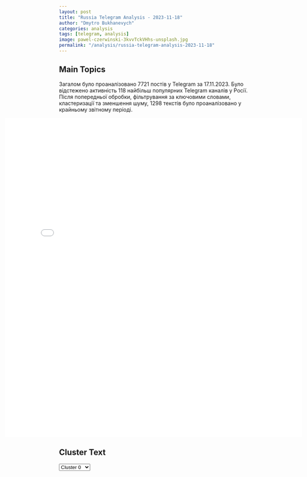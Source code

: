 ```yaml
---
layout: post
title: "Russia Telegram Analysis - 2023-11-18"
author: "Dmytro Bukhanevych"
categories: analysis
tags: [telegram, analysis]
image: pawel-czerwinski-3kvvTckVHhs-unsplash.jpg
permalink: "/analysis/russia-telegram-analysis-2023-11-18"
---
```


<style>
    /* Adjusting iframe-container styles */
    .wide-iframe-container {
        width: calc(100% + 30vw);  /* Extending the width */
        margin-left: -15vw;       /* Negative margin to push to the left */
        overflow: hidden;         /* In case the iframe content spills over */
    }

    .wide-iframe-container iframe {
        width: 100%;  /* Making the iframe take the full width of its container */
        border: none; /* Removing any borders from the iframe */
    }

    /* Toggle mechanism */
    .hidden {
        display: none;
    }
    
    .show-content-target:checked + .show-content {
        display: block;
    }
</style>

<h2>Main Topics</h2>
<p>Загалом було проаналізовано 7721 постів у Telegram за 17.11.2023. Було відстежено активність 118 найбільш популярних Telegram каналів у Росії. Після попередньої обробки, фільтрування за ключовими словами, кластеризації та зменшення шуму, 1298 текстів було проаналізовано у крайньому звітному періоді.</p>
<!-- Embedding Main Plotly Visualization -->
<div class="wide-iframe-container">
    <iframe src="{{site.baseurl}}/visualizations/2023-11-18/fig_topics_time.html" height="850"></iframe>
</div>


<h2>Cluster Text</h2>

<!-- Dropdown to select a cluster -->
<select id="clusterSelector" onchange="displayClusterText()">
<option value="0">Cluster 0</option><option value="1">Cluster 1</option><option value="2">Cluster 2</option><option value="3">Cluster 3</option><option value="4">Cluster 4</option><option value="5">Cluster 5</option><option value="6">Cluster 6</option><option value="7">Cluster 7</option><option value="8">Cluster 8</option><option value="9">Cluster 9</option><option value="10">Cluster 10</option><option value="11">Cluster 11</option><option value="12">Cluster 12</option><option value="13">Cluster 13</option><option value="14">Cluster 14</option>
</select>

<!-- Display area for the selected cluster's text -->
<div id="clusterTextDisplay" class="hidden"></div>

<script type="text/javascript">
    var clusterDetails = {"0": "<b>Total Posts:</b> 474<br><b>Date:</b> 2023-11-17 11:14:02+00:00<br><b>Author:</b> swodki<br><b>Link:</b> https://t.me/s/swodki/322170<br><b>Subscribers:</b> 257477<br><b>Text:</b> \u0422\u0435\u043a\u0441\u0442: \ud83d\udca5\ud83d\udca5\u041d\u0430\u043d\u0435\u0441\u0435\u043d\u0438\u0435 \u0443\u0434\u0430\u0440\u0430 \u043f\u043e \u0448\u0442\u0430\u0431\u0443 115 \u0431\u0440\u0438\u0433\u0430\u0434\u044b \u0412\u0421\u0423 \u0432 \u0440\u0430\u0439\u043e\u043d\u0435 \u043d.\u043f. \u0414\u0438\u043c\u0438\u0442\u0440\u043e\u0432/\u041c\u0438\u0440\u043d\u043e\u0433\u0440\u0430\u0434\u0415\u0449\u0435 \u043e\u0434\u0438\u043d \u043f\u0440\u0438\u043c\u0435\u0440 \u0440\u0430\u0431\u043e\u0442\u044b \u0440\u0430\u0437\u0432\u0435\u0434\u043a\u0438 \u0412\u0421 \u0420\u043e\u0441\u0441\u0438\u0438, \u043f\u0440\u0438\u0432\u0435\u0434\u0448\u0438\u0439 \u043a \u0443\u043d\u0438\u0447\u0442\u043e\u0436\u0435\u043d\u0438\u044e \u0437\u043d\u0430\u0447\u0438\u0442\u0435\u043b\u044c\u043d\u043e\u0433\u043e \u043a\u043e\u043b\u0438\u0447\u0435\u0441\u0442\u0432\u0430 \u043b\u0438\u0447\u043d\u043e\u0433\u043e \u0441\u043e\u0441\u0442\u0430\u0432\u0430 \u0412\u0421\u0423. \u0418 \u0441\u043d\u043e\u0432\u0430 \u043d\u0435 \u043e\u0431\u043e\u0448\u043b\u043e\u0441\u044c \u0431\u0435\u0437 \u0431\u0435\u0437\u0430\u043b\u0430\u0431\u0435\u0440\u043d\u043e\u0441\u0442\u0438 \u0443\u043a\u0440\u0430\u0438\u043d\u0441\u043a\u043e\u0433\u043e \u043a\u043e\u043c\u0430\u043d\u0434\u043e\u0432\u0430\u043d\u0438\u044f, \u0442\u0430\u043a \u043a\u0430\u043a \u0443\u0434\u0430\u0440 \u0431\u044b\u043b \u043d\u0430\u043d\u0435\u0441\u0435\u043d \u043f\u043e \u0441\u0435\u043b\u0443 \u0414\u0438\u043c\u0438\u0442\u0440\u043e\u0432\u043e, \u0433\u0434\u0435 \u043d\u0435 \u0442\u0430\u043a \u0434\u0430\u0432\u043d\u043e \u0431\u044b\u043b\u0438 \u043d\u0430\u0433\u0440\u0430\u0436\u0434\u0435\u043d\u044b \"\u0418\u0441\u043a\u0430\u043d\u0434\u0435\u0440\u043e\u043c\" \u0431\u0435\u0434\u043e\u043b\u0430\u0433\u0438 \u0438\u0437 128-\u043e\u0439 \u0433\u043e\u0440\u043d\u043e-\u0448\u0442\u0443\u0440\u043c\u043e\u0432\u043e\u0439 \u0431\u0440\u0438\u0433\u0430\u0434\u044b. \u041d\u0430 \u044d\u0442\u043e\u0442 \u0440\u0430\u0437 \u043f\u043e\u0434 \u0440\u0430\u0437\u0434\u0430\u0447\u0443 \u043f\u043e\u043f\u0430\u043b\u043e \u043f\u043e\u0434\u0440\u0430\u0437\u0434\u0435\u043b\u0435\u043d\u0438\u0435 115-\u043e\u0439 \u0431\u0440\u0438\u0433\u0430\u0434\u044b \u0442\u0435\u0440\u0440\u0438\u0442\u043e\u0440\u0438\u0430\u043b\u044c\u043d\u043e\u0439 \u043e\u0431\u043e\u0440\u043e\u043d\u044b.", "1": "<b>Total Posts:</b> 53<br><b>Date:</b> 2023-11-17 12:06:44+00:00<br><b>Author:</b> pravdadirty<br><b>Link:</b> https://t.me/s/pravdadirty/42767<br><b>Subscribers:</b> 1120375<br><b>Text:</b> \u0422\u0435\u043a\u0441\u0442: \u041c\u0438\u043d\u044e\u0441\u0442 \u0420\u043e\u0441\u0441\u0438\u0438 \u0441\u043e\u043e\u0431\u0449\u0438\u043b, \u0447\u0442\u043e \u043d\u0430\u043f\u0440\u0430\u0432\u0438\u043b \u0432 \u0412\u0435\u0440\u0445\u043e\u0432\u043d\u044b\u0439 \u0441\u0443\u0434 \u0438\u0441\u043a \u043e \u043f\u0440\u0438\u0437\u043d\u0430\u043d\u0438\u0438 \u00ab\u043c\u0435\u0436\u0434\u0443\u043d\u0430\u0440\u043e\u0434\u043d\u043e\u0433\u043e \u043e\u0431\u0449\u0435\u0441\u0442\u0432\u0435\u043d\u043d\u043e\u0433\u043e \u0434\u0432\u0438\u0436\u0435\u043d\u0438\u044f \u041b\u0413\u0411\u0422\u00bb \u044d\u043a\u0441\u0442\u0440\u0435\u043c\u0438\u0441\u0442\u0441\u043a\u0438\u043c \u0438 \u043e \u0437\u0430\u043f\u0440\u0435\u0442\u0435 \u0435\u0433\u043e \u0434\u0435\u044f\u0442\u0435\u043b\u044c\u043d\u043e\u0441\u0442\u0438 \u043d\u0430 \u0442\u0435\u0440\u0440\u0438\u0442\u043e\u0440\u0438\u0438 \u0420\u043e\u0441\u0441\u0438\u0438\u00ab\u0412 \u0434\u0435\u044f\u0442\u0435\u043b\u044c\u043d\u043e\u0441\u0442\u0438 \u041b\u0413\u0411\u0422-\u0434\u0432\u0438\u0436\u0435\u043d\u0438\u044f, \u0444\u0443\u043d\u043a\u0446\u0438\u043e\u043d\u0438\u0440\u0443\u044e\u0449\u0435\u0433\u043e \u043d\u0430 \u0442\u0435\u0440\u0440\u0438\u0442\u043e\u0440\u0438\u0438 \u0420\u043e\u0441\u0441\u0438\u0439\u0441\u043a\u043e\u0439 \u0424\u0435\u0434\u0435\u0440\u0430\u0446\u0438\u0438, \u0432 \u0441\u043e\u043e\u0442\u0432\u0435\u0442\u0441\u0442\u0432\u0438\u0438 \u0441\u043e \u0441\u0442\u0430\u0442\u044c\u0435\u0439 1 \u0424\u0435\u0434\u0435\u0440\u0430\u043b\u044c\u043d\u043e\u0433\u043e \u0437\u0430\u043a\u043e\u043d\u0430 \u201e\u041e \u043f\u0440\u043e\u0442\u0438\u0432\u043e\u0434\u0435\u0439\u0441\u0442\u0432\u0438\u0438 \u044d\u043a\u0441\u0442\u0440\u0435\u043c\u0438\u0441\u0442\u0441\u043a\u043e\u0439 \u0434\u0435\u044f\u0442\u0435\u043b\u044c\u043d\u043e\u0441\u0442\u0438 <...> \u0432\u044b\u044f\u0432\u043b\u0435\u043d\u044b \u0440\u0430\u0437\u043b\u0438\u0447\u043d\u044b\u0435 \u043f\u0440\u0438\u0437\u043d\u0430\u043a\u0438 \u0438 \u043f\u0440\u043e\u044f\u0432\u043b\u0435\u043d\u0438\u044f \u044d\u043a\u0441\u0442\u0440\u0435\u043c\u0438\u0441\u0442\u0441\u043a\u043e\u0439 \u043d\u0430\u043f\u0440\u0430\u0432\u043b\u0435\u043d\u043d\u043e\u0441\u0442\u0438, \u0432 \u0442\u043e\u043c \u0447\u0438\u0441\u043b\u0435 \u0432\u043e\u0437\u0431\u0443\u0436\u0434\u0435\u043d\u0438\u0435 \u0441\u043e\u0446\u0438\u0430\u043b\u044c\u043d\u043e\u0439 \u0438 \u0440\u0435\u043b\u0438\u0433\u0438\u043e\u0437\u043d\u043e\u0439 \u0440\u043e\u0437\u043d\u0438\u00bb, \u2014\u00a0\u0441\u043e\u043e\u0431\u0449\u0430\u0435\u0442\u0441\u044f \u043d\u0430 \u0441\u0430\u0439\u0442\u0435 \u0432\u0435\u0434\u043e\u043c\u0441\u0442\u0432\u0430.\u0420\u0430\u0441\u0441\u043c\u043e\u0442\u0440\u0435\u043d\u0438\u0435 \u0438\u0441\u043a\u0430 \u041c\u0438\u043d\u044e\u0441\u0442\u0430 \u043d\u0430\u0437\u043d\u0430\u0447\u0435\u043d\u043e \u043d\u0430 30 \u043d\u043e\u044f\u0431\u0440\u044f\u0412\u041f\u0428 \ud83d\udc0d", "2": "<b>Total Posts:</b> 63<br><b>Date:</b> 2023-11-17 14:34:01+00:00<br><b>Author:</b> rlz_the_kraken<br><b>Link:</b> https://t.me/s/rlz_the_kraken/62008<br><b>Subscribers:</b> 252881<br><b>Text:</b> \u0422\u0435\u043a\u0441\u0442: \"\u0412 \u043e\u0442\u0432\u0435\u0442 \u043d\u0430 \u043f\u0440\u0435\u0441\u0442\u0443\u043f\u043b\u0435\u043d\u0438\u044f \u0441\u0438\u043e\u043d\u0438\u0441\u0442\u0441\u043a\u043e\u0433\u043e \u0432\u0440\u0430\u0433\u0430 \u043f\u0440\u043e\u0442\u0438\u0432 \u043d\u0430\u0440\u043e\u0434\u0430 \u0413\u0430\u0437\u044b \u043e\u043a\u043a\u0443\u043f\u0430\u0446\u0438\u043e\u043d\u043d\u0430\u044f \u0431\u0430\u0437\u0430 \u0421\u0428\u0410 \u0432 \u0425\u0430\u0440\u0438\u0440\u0435 \u043d\u0430 \u0441\u0435\u0432\u0435\u0440\u0435 \u0418\u0440\u0430\u043a\u0430 \u0431\u044b\u043b\u0430 \u043f\u043e\u0440\u0430\u0436\u0435\u043d\u0430 \u0442\u043e\u0447\u043d\u044b\u043c\u0438 \u0430\u0442\u0430\u043a\u0430\u043c\u0438 \u0411\u041b\u0410\" - \u043f\u043e\u0432\u0441\u0442\u0430\u043d\u0446\u044b \u0438\u0437 \"\u0418\u0441\u043b\u0430\u043c\u0441\u043a\u043e\u0433\u043e \u0441\u043e\u043f\u0440\u043e\u0442\u0438\u0432\u043b\u0435\u043d\u0438\u044f \u0418\u0440\u0430\u043a\u0430\" \u0430\u0442\u0430\u043a\u043e\u0432\u0430\u043b\u0438 \u0430\u043c\u0435\u0440\u0438\u043a\u0430\u043d\u0441\u043a\u0443\u044e \u0431\u0430\u0437\u0443 \u0438 \u043d\u0430\u0433\u043d\u0430\u043b\u0438 \u043f\u0430\u0444\u043e\u0441\u0430.\ud83d\udc81\u200d\u2642\ufe0f \u0414\u0430, \u0432 \u043e\u0442\u0432\u0435\u0442 \u043d\u0430 \u0443\u0434\u0430\u0440\u044b \u0418\u0437\u0440\u0430\u0438\u043b\u044f \u043f\u043e \u0413\u0430\u0437\u0435 \u043f\u0438\u0437\u0434\u044e\u043b\u0435\u0439 \u043f\u0440\u0438\u043b\u0435\u0442\u0435\u043b\u043e \u0428\u0442\u0430\u0442\u0430\u043c \u0438 \u043e\u0442 \u0438\u0440\u0430\u043a\u0446\u0435\u0432. \u0412\u0440\u043e\u0434\u0435 \u0432\u0441\u0451 \u043b\u043e\u0433\u0438\u0447\u043d\u043e. \u041d\u0430 \u0442\u043e \u043e\u043d\u0430 \u0438 \"\u041c\u0438\u0440\u043e\u0432\u0430\u044f\".", "3": "<b>Total Posts:</b> 43<br><b>Date:</b> 2023-11-17 07:47:30+00:00<br><b>Author:</b> ivan_utenkov13<br><b>Link:</b> https://t.me/s/ivan_utenkov13/44760<br><b>Subscribers:</b> 314224<br><b>Text:</b> \u0422\u0435\u043a\u0441\u0442: \u26a1\ufe0fC\u043b\u0435\u0434\u0443\u044e\u0449\u0438\u0439 \u043f\u0440\u0435\u0437\u0438\u0434\u0435\u043d\u0442 \u0420\u0424 \u0434\u043e\u043b\u0436\u0435\u043d \u0431\u044b\u0442\u044c \u00ab\u0442\u0430\u043a\u0438\u043c \u0436\u0435\u00bb, \u043a\u0430\u043a \u041f\u0443\u0442\u0438\u043d \u2014 \u041f\u0435\u0441\u043a\u043e\u0432", "4": "<b>Total Posts:</b> 25<br><b>Date:</b> 2023-11-17 17:01:19+00:00<br><b>Author:</b> swodki<br><b>Link:</b> https://t.me/s/swodki/322254<br><b>Subscribers:</b> 257477<br><b>Text:</b> \u0422\u0435\u043a\u0441\u0442: \ud83c\uddf7\ud83c\uddfa\u2694\ufe0f\ud83c\udff4\u200d\u2620\ufe0f\u041d\u0430 \u043f\u0443\u0442\u0438 \u043a \u041a\u0440\u044b\u043c\u0443 \u0443\u043d\u0438\u0447\u0442\u043e\u0436\u0435\u043d \u0434\u0435\u0441\u0430\u043d\u0442 \u0412\u0421\u0423 \u0438 7 \u0431\u0435\u0437\u044d\u043a\u0438\u043f\u0430\u0436\u043d\u044b\u0445 \u043a\u0430\u0442\u0435\u0440\u043e\u0432, - \u041c\u0438\u043d\u043e\u0431\u043e\u0440\u043e\u043d\u044b \u0412\u0441\u0435 \u043e\u0431\u043d\u0430\u0440\u0443\u0436\u0435\u043d\u043d\u044b\u0435 \u0432 \u0427\u0451\u0440\u043d\u043e\u043c \u043c\u043e\u0440\u0435 \u0446\u0435\u043b\u0438, \u0432\u043a\u043b\u044e\u0447\u0430\u044f \u043a\u0430\u0442\u0435\u0440 \u0442\u0438\u043f\u0430 \u00ab\u0412\u0438\u043b\u043b\u0430\u0440\u0434\u00bb \u0441 \u0434\u0435\u0441\u0430\u043d\u0442\u043d\u043e\u0439 \u0433\u0440\u0443\u043f\u043f\u043e\u0439, \u0443\u043d\u0438\u0447\u0442\u043e\u0436\u0435\u043d\u044b \u0443\u0434\u0430\u0440\u0430\u043c\u0438 \u043c\u043e\u0440\u0441\u043a\u043e\u0439 \u0430\u0432\u0438\u0430\u0446\u0438\u0438 \u0427\u0435\u0440\u043d\u043e\u043c\u043e\u0440\u0441\u043a\u043e\u0433\u043e \u0444\u043b\u043e\u0442\u0430.\u041c\u0438\u043d\u043e\u0431\u043e\u0440\u043e\u043d\u044b \u0420\u0424: \u0432 \u0427\u0435\u0440\u043d\u043e\u043c \u043c\u043e\u0440\u0435 \u0443\u043d\u0438\u0447\u0442\u043e\u0436\u0435\u043d\u044b \u0441\u0435\u043c\u044c \u0431\u0435\u0437\u044d\u043a\u0438\u043f\u0430\u0436\u043d\u044b\u0445 \u043a\u0430\u0442\u0435\u0440\u043e\u0432 \u0438 \u0431\u044b\u0441\u0442\u0440\u043e\u0445\u043e\u0434\u043d\u044b\u0439 \u043a\u0430\u0442\u0435\u0440 \u0442\u0438\u043f\u0430 Willard Sea Force \u0441 \u0434\u0435\u0441\u0430\u043d\u0442\u043d\u043e\u0439 \u0433\u0440\u0443\u043f\u043f\u043e\u0439 \u0412\u0421\u0423 \u043d\u0430 \u0431\u043e\u0440\u0442\u0443.\u0420\u0430\u043d\u0435\u0435 \u043a\u0430\u0442\u0435\u0440\u0430 \u0434\u0430\u043d\u043d\u043e\u0433\u043e \u0442\u0438\u043f\u0430 \u0443\u0441\u043f\u0435\u0448\u043d\u043e \u0443\u043d\u0438\u0447\u0442\u043e\u0436\u0430\u043b\u0438\u0441\u044c \u0432 \u0447\u0435\u0440\u043d\u043e\u043c\u043e\u0440\u0441\u043a\u043e\u0439 \u0430\u043a\u0432\u0430\u0442\u043e\u0440\u0438\u0438 \u0432 \u043a\u043e\u043d\u0446\u0435 \u0430\u0432\u0433\u0443\u0441\u0442\u0430 \u0438 \u043d\u0430\u0447\u0430\u043b\u0435 \u0441\u0435\u043d\u0442\u044f\u0431\u0440\u044f. \u0421\u0430\u043c\u0438 Willard Sea Force \u0428\u0442\u0430\u0442\u044b \u043f\u043e\u0441\u0442\u0430\u0432\u0438\u043b\u0438 \u043d\u0430 \u0423\u043a\u0440\u0430\u0438\u043d\u0443 \u0435\u0449\u0435 \u0437\u0430\u0434\u043e\u043b\u0433\u043e \u0434\u043e \u043d\u0430\u0447\u0430\u043b\u0430 \u0421\u0412\u041e. \u0412 2015 \u0433. \u041a\u0438\u0435\u0432\u0443 \u0431\u044b\u043b\u043e \u043f\u0435\u0440\u0435\u0434\u0430\u043d\u043e \u043f\u044f\u0442\u044c \u043a\u0430\u0442\u0435\u0440\u043e\u0432 \u0434\u043b\u0438\u043d\u043e\u0439 7 \u0438 11 \u043c\u0435\u0442\u0440\u043e\u0432.", "5": "<b>Total Posts:</b> 20<br><b>Date:</b> 2023-11-17 15:37:16+00:00<br><b>Author:</b> infomoscow24<br><b>Link:</b> https://t.me/s/infomoscow24/53571<br><b>Subscribers:</b> 351055<br><b>Text:</b> \u0422\u0435\u043a\u0441\u0442: \u041f\u0443\u0442\u0438\u043d \u2014 \u043e \u043f\u0440\u0435\u0434\u0441\u0442\u0430\u0432\u0438\u0442\u0435\u043b\u044f\u0445 \u041b\u0413\u0411\u0422:\ud83d\udcac\u00ab\u0414\u0435\u0439\u0441\u0442\u0432\u0438\u0442\u0435\u043b\u044c\u043d\u043e \u043c\u044b \u0432\u0438\u0434\u0438\u043c, \u0447\u0442\u043e \u043d\u0430 \u0432\u0441\u044f\u043a\u0438\u0445 \u043a\u043e\u043d\u043a\u0443\u0440\u0441\u0430\u0445 \u0437\u0430\u043f\u0430\u0434\u043d\u044b\u0445, \u0447\u0442\u043e\u0431\u044b \u0447\u0442\u043e-\u0442\u043e \u0432\u044b\u0438\u0433\u0440\u0430\u0442\u044c \u043d\u0430\u0434\u043e \u043f\u043e\u043a\u0430\u0437\u0430\u0442\u044c \u0447\u0442\u043e-\u0442\u043e \u0438\u0437 \u0436\u0438\u0437\u043d\u0438 \u0441\u0435\u043a\u0441\u0443\u0430\u043b\u044c\u043d\u044b\u0445 \u043c\u0435\u043d\u044c\u0448\u0438\u043d\u0441\u0442\u0432, \u0442\u0440\u0430\u043d\u0441\u0433\u0435\u043d\u0434\u0435\u0440\u043e\u0432, \u043a\u0430\u043a\u0438\u0445-\u0442\u043e \u0435\u0449\u0451 \u0442\u0440\u0430\u043d\u0441\u0444\u043e\u0440\u043c\u0430\u0442\u043e\u0440\u043e\u0432 \u2014 \u043c\u043d\u043e\u0433\u043e \u0432\u0441\u044f\u043a\u0438\u0445 \u043d\u0430\u0437\u0432\u0430\u043d\u0438\u0439.\u041d\u043e \u0432\u043e\u0442 \u0447\u0442\u043e \u044f \u0431\u044b \u0445\u043e\u0442\u0435\u043b \u0441\u043a\u0430\u0437\u0430\u0442\u044c: \u043e\u043d\u0438 \u0442\u043e\u0436\u0435 \u2014 \u044d\u0442\u0438 \u0442\u0435\u043c\u044b \u0438 \u044d\u0442\u0438 \u043b\u044e\u0434\u0438 \u2014 \u0438\u043c\u0435\u044e\u0442 \u043f\u0440\u0430\u0432\u043e \u043d\u0430 \u0442\u043e, \u0447\u0442\u043e\u0431\u044b \u043f\u043e\u043a\u0430\u0437\u0430\u0442\u044c \u0441\u0435\u0431\u044f \u0438 \u0440\u0430\u0441\u0441\u043a\u0430\u0437\u044b\u0432\u0430\u0442\u044c. \u041f\u043e\u0442\u043e\u043c\u0443 \u0447\u0442\u043e \u043e\u043d\u0438 \u0442\u043e\u0436\u0435 \u0447\u0430\u0441\u0442\u044c \u043e\u0431\u0449\u0435\u0441\u0442\u0432\u0430. \u042d\u0442\u043e \u0442\u043e\u0436\u0435, \u0447\u0435\u043c \u0436\u0438\u0432\u0443\u0442 \u043b\u044e\u0434\u0438. \u041f\u043b\u043e\u0445\u043e, \u0435\u0441\u043b\u0438 \u0442\u043e\u043b\u044c\u043a\u043e \u043e\u043d\u0438 \u0432\u044b\u0438\u0433\u0440\u044b\u0432\u0430\u044e\u0442 \u043a\u043e\u043d\u043a\u0443\u0440\u0441\u044b. \u041d\u043e \u044d\u0442\u043e \u0441\u0442\u0440\u0435\u043c\u043b\u0435\u043d\u0438\u0435 \u043a \u0440\u0430\u0432\u043d\u043e\u043f\u0440\u0430\u0432\u0438\u044e, \u043a\u043e\u0442\u043e\u0440\u043e\u0435 \u0434\u043e\u043b\u0436\u043d\u043e \u0431\u044b\u0442\u044c \u0432\u0435\u0437\u0434\u0435\u00bb\ud83c\udd97 \u041f\u043e\u0434\u043f\u0438\u0448\u0438\u0441\u044c \u043d\u0430 \u041c\u043e\u0441\u043a\u0432\u0430 24", "6": "<b>Total Posts:</b> 48<br><b>Date:</b> 2023-11-17 14:27:16+00:00<br><b>Author:</b> tass_agency<br><b>Link:</b> https://t.me/s/tass_agency/219129<br><b>Subscribers:</b> 363003<br><b>Text:</b> \u0422\u0435\u043a\u0441\u0442: \u0421\u043e\u0431\u0440\u0430\u043b\u0438 \u0433\u043b\u0430\u0432\u043d\u043e\u0435 \u0438\u0437 \u0437\u0430\u044f\u0432\u043b\u0435\u043d\u0438\u0439 \u0412\u043b\u0430\u0434\u0438\u043c\u0438\u0440\u0430 \u041f\u0443\u0442\u0438\u043d\u0430 \u043d\u0430 \u0421\u0430\u043d\u043a\u0442-\u041f\u0435\u0442\u0435\u0440\u0431\u0443\u0440\u0433\u0441\u043a\u043e\u043c \u043c\u0435\u0436\u0434\u0443\u043d\u0430\u0440\u043e\u0434\u043d\u043e\u043c \u043a\u0443\u043b\u044c\u0442\u0443\u0440\u043d\u043e\u043c \u0444\u043e\u0440\u0443\u043c\u0435 \u2014 \u0424\u043e\u0440\u0443\u043c\u0435 \u043e\u0431\u044a\u0435\u0434\u0438\u043d\u0435\u043d\u043d\u044b\u0445 \u043a\u0443\u043b\u044c\u0442\u0443\u0440:\u25fe\ufe0f\u0421\u0440\u0435\u0434\u0438 \u0433\u043b\u0430\u0432\u043d\u044b\u0445 \u043f\u0440\u0438\u0447\u0438\u043d \u043d\u044b\u043d\u0435\u0448\u043d\u0435\u0439 \u043d\u0430\u043f\u0440\u044f\u0436\u0435\u043d\u043d\u043e\u0441\u0442\u0438 \u0432 \u043c\u0438\u0440\u0435 \u043f\u0440\u0435\u0442\u0435\u043d\u0437\u0438\u0438 \u043e\u0442\u0434\u0435\u043b\u044c\u043d\u044b\u0445 \u0441\u0438\u043b \u043d\u0430 \u0438\u0441\u043a\u043b\u044e\u0447\u0438\u0442\u0435\u043b\u044c\u043d\u043e\u0441\u0442\u044c, \u0432 \u0442\u043e\u043c \u0447\u0438\u0441\u043b\u0435 \u043a\u0443\u043b\u044c\u0442\u0443\u0440\u043d\u0443\u044e;\u25fe\ufe0f\u041f\u0440\u0435\u0437\u0438\u0434\u0435\u043d\u0442 \u0440\u0430\u0441\u043a\u0440\u0438\u0442\u0438\u043a\u043e\u0432\u0430\u043b \"\u0432\u0443\u043b\u044c\u0433\u0430\u0440\u043d\u0443\u044e \u0433\u043b\u043e\u0431\u0430\u043b\u0438\u0437\u0430\u0446\u0438\u044e\" \u0438 \u043a\u0443\u043b\u044c\u0442\u0443\u0440\u043d\u0443\u044e \u044d\u043a\u0441\u043f\u0430\u043d\u0441\u0438\u044e, \u043e\u0442\u043c\u0435\u0442\u0438\u0432, \u0447\u0442\u043e \u043e\u043d\u0438 \u0443\u0432\u0435\u043b\u0438\u0447\u0438\u043b\u0438 \u043a\u043e\u043d\u0444\u043b\u0438\u043a\u0442\u043d\u044b\u0439 \u043f\u043e\u0442\u0435\u043d\u0446\u0438\u0430\u043b \u0432 \u043c\u0438\u0440\u0435;\u25fe\ufe0f\u041f\u0443\u0442\u0438\u043d \u0443\u043a\u0430\u0437\u0430\u043b \u043d\u0430 \u043f\u043e\u043f\u044b\u0442\u043a\u0438 \u0432 \u043c\u0438\u0440\u0435 \u0438\u0441\u043a\u0430\u0437\u0438\u0442\u044c \u0438\u0441\u0442\u043e\u0440\u0438\u044e \u043f\u0443\u0442\u0435\u043c \"\u0444\u0430\u043b\u044c\u0448\u0438\u0432\u043e\u043a\" \u0432 \u043a\u0438\u043d\u043e \u0438 \u043b\u0438\u0442\u0435\u0440\u0430\u0442\u0443\u0440\u0435;\u25fe\ufe0f\u041f\u043e\u043b\u0438\u0442\u0438\u043a\u0430 \"\u043e\u0442\u043c\u0435\u043d\u044b \u0420\u043e\u0441\u0441\u0438\u0438\" \u0430\u043d\u0442\u0438\u043a\u0443\u043b\u044c\u0442\u0443\u0440\u043d\u0430\u044f \u0438 \u0440\u0430\u0441\u0438\u0441\u0442\u0441\u043a\u0430\u044f;\u25fe\ufe0f\u041f\u043e\u043f\u044b\u0442\u043a\u0438 \u0417\u0430\u043f\u0430\u0434\u0430 \u043e\u0442\u043c\u0435\u043d\u0438\u0442\u044c \u0440\u0443\u0441\u0441\u043a\u0443\u044e \u043a\u0443\u043b\u044c\u0442\u0443\u0440\u0443 \u0441\u0440\u0430\u0437\u0443 \u043d\u0435 \u0437\u0430\u043b\u0430\u0434\u0438\u043b\u0438\u0441\u044c;\u25fe\ufe0f\u0418\u0441\u043a\u0443\u0441\u0441\u0442\u0432\u043e \u043f\u043e-\u043f\u0440\u0435\u0436\u043d\u0435\u043c\u0443 \u043d\u0435 \u0437\u043d\u0430\u0435\u0442 \u0433\u0440\u0430\u043d\u0438\u0446, \u043d\u0435\u0441\u043c\u043e\u0442\u0440\u044f \u043d\u0430 \u0432\u0441\u0435 \u0437\u0430\u043f\u0440\u0435\u0442\u044b \u0438 \u0441\u0430\u043d\u043a\u0446\u0438\u0438;\u25fe\ufe0f\u0420\u043e\u0441\u0441\u0438\u044f \u0443\u0436\u0435 \u043d\u0430\u043f\u0440\u0430\u0432\u043b\u044f\u0435\u0442 \u0437\u043d\u0430\u0447\u0438\u0442\u0435\u043b\u044c\u043d\u044b\u0435 \u0441\u0440\u0435\u0434\u0441\u0442\u0432\u0430 \u043d\u0430 \u0440\u0430\u0437\u0432\u0438\u0442\u0438\u0435 \u043a\u0443\u043b\u044c\u0442\u0443\u0440\u044b \u0438 \u0431\u0443\u0434\u0435\u0442 \u0438 \u0434\u0430\u043b\u0435\u0435 \u0443\u0432\u0435\u043b\u0438\u0447\u0438\u0432\u0430\u0442\u044c \u0444\u0438\u043d\u0430\u043d\u0441\u0438\u0440\u043e\u0432\u0430\u043d\u0438\u0435;\u25fe\ufe0f\u0420\u043e\u0441\u0441\u0438\u044f \u043d\u0430\u0441\u0442\u0440\u043e\u0435\u043d\u0430 \u043d\u0430 \u0432\u0437\u0430\u0438\u043c\u043e\u0434\u0435\u0439\u0441\u0442\u0432\u0438\u0435 \u0441\u043e \u0432\u0441\u0435\u043c\u0438, \u043a\u0442\u043e \u0440\u0430\u0437\u0434\u0435\u043b\u044f\u0435\u0442 \u0435\u0435 \u0446\u0435\u043d\u043d\u043e\u0441\u0442\u0438 \u0438 \u0433\u043e\u0442\u043e\u0432 \u0444\u043e\u0440\u043c\u0438\u0440\u043e\u0432\u0430\u0442\u044c \u043c\u043d\u043e\u0433\u043e\u043f\u043e\u043b\u044f\u0440\u043d\u044b\u0439 \u043c\u0438\u0440;\u25fe\ufe0f\u0412\u043e\u0435\u043d\u043d\u044b\u0435 \u0438 \u043f\u043e\u043b\u0438\u0442\u0438\u043a\u0438 \u0441 \u0442\u0440\u0443\u0434\u043e\u043c \"\u043d\u0430\u0432\u043e\u0434\u044f\u0442 \u043c\u043e\u0441\u0442\u044b\" \u043c\u0435\u0436\u0434\u0443 \u043d\u0430\u0440\u043e\u0434\u0430\u043c\u0438, \u044d\u0442\u043e \u043c\u0438\u0441\u0441\u0438\u044f \u043a\u0443\u043b\u044c\u0442\u0443\u0440\u044b \u0438 \u0441\u043f\u043e\u0440\u0442\u0430;\u25fe\ufe0f\u041f\u0443\u0442\u0438\u043d \u043d\u0430\u0437\u0432\u0430\u043b \"\u043d\u0435\u0434\u0430\u043b\u0435\u043a\u0438\u043c\u0438\" \u0438 \"\u043d\u0435\u043a\u0443\u043b\u044c\u0442\u0443\u0440\u043d\u044b\u043c\u0438\" \u0442\u0435\u0445 \u043b\u044e\u0434\u0435\u0439, \u043a\u0442\u043e \u0440\u0430\u0437\u0440\u0443\u0448\u0430\u0435\u0442 \u043c\u043e\u0441\u0442\u044b \u043c\u0435\u0436\u0434\u0443 \u043d\u0430\u0440\u043e\u0434\u0430\u043c\u0438;\u25fe\ufe0f\u0412 \u0441\u0435\u043a\u0442\u043e\u0440\u0435 \u0413\u0430\u0437\u0430 \u0438 \u0432 \u0446\u0435\u043b\u043e\u043c \u0432 \u041f\u0430\u043b\u0435\u0441\u0442\u0438\u043d\u0435 \u0441\u0435\u0439\u0447\u0430\u0441 \"\u0443\u0436\u0430\u0441\u043d\u044b\u0435 \u0432\u0435\u0449\u0438 \u043f\u0440\u043e\u0438\u0441\u0445\u043e\u0434\u044f\u0442\";\u25fe\ufe0f\u041f\u0443\u0442\u0438\u043d \u0437\u0430\u044f\u0432\u0438\u043b, \u0447\u0442\u043e \u0432\u0438\u0434\u0438\u0442 \u043c\u043d\u043e\u0433\u043e\u043f\u043e\u043b\u044f\u0440\u043d\u044b\u0439 \u043c\u0438\u0440 \u0441\u043f\u0440\u0430\u0432\u0435\u0434\u043b\u0438\u0432\u044b\u043c;\u25fe\ufe0f\u0411\u043e\u0433\u0430\u0442\u0441\u0442\u0432\u0430 \u0417\u0430\u043f\u0430\u0434\u0430 \u043e\u0441\u043d\u043e\u0432\u0430\u043d\u044b \u043d\u0430 \u043d\u0435\u0441\u043f\u0440\u0430\u0432\u0435\u0434\u043b\u0438\u0432\u043e\u0441\u0442\u0438, \u043d\u0430\u0441\u043b\u0435\u0434\u0438\u0438 \u043a\u043e\u043b\u043e\u043d\u0438\u0430\u043b\u0438\u0437\u043c\u0430 \u0438 \u0440\u0430\u0431\u0441\u0442\u0432\u0430;\u25fe\ufe0f\u0411\u0420\u0418\u041a\u0421 \u043d\u0435 \u044f\u0432\u043b\u044f\u0435\u0442\u0441\u044f \u0431\u043b\u043e\u043a\u043e\u043c, \u0442\u0435\u043c \u0431\u043e\u043b\u0435\u0435 \u0432\u043e\u0435\u043d\u043d\u044b\u043c, \u043d\u043e \u0441\u043e\u0437\u0434\u0430\u0435\u0442 \u0443\u0441\u043b\u043e\u0432\u0438\u044f \u0434\u043b\u044f \u0432\u0437\u0430\u0438\u043c\u043e\u043f\u043e\u043d\u0438\u043c\u0430\u043d\u0438\u044f;\u25fe\ufe0f\u0427\u0435\u043b\u043e\u0432\u0435\u0447\u0435\u0441\u0442\u0432\u043e \u043d\u0435\u043b\u044c\u0437\u044f \u0434\u0435\u043b\u0438\u0442\u044c \"\u043d\u0430 \u043f\u0435\u0440\u0432\u044b\u0439 \u0438 \u0432\u0442\u043e\u0440\u043e\u0439 \u0441\u043e\u0440\u0442, \u043a\u0430\u043a \u043c\u044f\u0441\u043e\";\u25fe\ufe0f\u041d\u0430\u0441\u0442\u043e\u044f\u0449\u0430\u044f \u043a\u0443\u043b\u044c\u0442\u0443\u0440\u0430 \u043d\u0435 \u0443\u043c\u0440\u0435\u0442, \u043f\u043e\u043a\u0430 \u0435\u0441\u0442\u044c \u0447\u0435\u043b\u043e\u0432\u0435\u043a. \u0410 \u043d\u043e\u0432\u044b\u0435 \u0442\u0435\u0445\u043d\u043e\u043b\u043e\u0433\u0438\u0438 \u043c\u043e\u0433\u0443\u0442 \u043f\u043e\u043c\u043e\u0433\u0430\u0442\u044c \u0441\u043e\u0437\u0434\u0430\u0432\u0430\u0442\u044c \u0432\u043e\u0437\u043c\u043e\u0436\u043d\u043e\u0441\u0442\u0438 \u0434\u043b\u044f \u0435\u0435 \u0440\u0430\u0437\u0432\u0438\u0442\u0438\u044f;\u25fe\ufe0f\u041e\u0442\u0432\u0435\u0442\u0441\u0442\u0432\u0435\u043d\u043d\u043e\u0441\u0442\u044c \u0437\u0430 \u0441\u043e\u0445\u0440\u0430\u043d\u0435\u043d\u0438\u0435 \u043c\u0438\u0440\u043e\u0432\u043e\u0433\u043e \u043d\u0430\u0441\u043b\u0435\u0434\u0438\u044f \u0438 \u0442\u0440\u0430\u0434\u0438\u0446\u0438\u043e\u043d\u043d\u044b\u0445 \u0446\u0435\u043d\u043d\u043e\u0441\u0442\u0435\u0439, \u043a\u0430\u043a \u0438 \u043d\u0435\u0440\u0430\u0432\u043d\u043e\u0434\u0443\u0448\u0438\u0435 \u043a \u0447\u0443\u0436\u043e\u0439 \u0431\u043e\u043b\u0438 \u2014 \u044d\u043b\u0435\u043c\u0435\u043d\u0442\u044b \u043d\u0430\u0446\u0438\u043e\u043d\u0430\u043b\u044c\u043d\u043e\u0433\u043e \u0445\u0430\u0440\u0430\u043a\u0442\u0435\u0440\u0430 \u0440\u043e\u0441\u0441\u0438\u044f\u043d.", "7": "<b>Total Posts:</b> 21<br><b>Date:</b> 2023-11-17 06:12:01+00:00<br><b>Author:</b> maester<br><b>Link:</b> https://t.me/s/maester/5401<br><b>Subscribers:</b> 303649<br><b>Text:</b> \u0422\u0435\u043a\u0441\u0442: \u041a \u043e\u0441\u043a\u043e\u0440\u0431\u043b\u0435\u043d\u0438\u044f\u043c \u0411\u0430\u0439\u0434\u0435\u043d\u0430 \u0432 \u0430\u0434\u0440\u0435\u0441 \u043f\u0440\u0435\u0434\u0441\u0435\u0434\u0430\u0442\u0435\u043b\u044f \u041a\u041d\u0420 \u0438 \u0442\u0440\u0435\u0431\u043e\u0432\u0430\u043d\u0438\u044f\u043c \u043d\u0435 \u0432\u043c\u0435\u0448\u0438\u0432\u0430\u0442\u044c\u0441\u044f \u0432 \u0432\u044b\u0431\u043e\u0440\u044b \u043d\u0430 \u0422\u0430\u0439\u0432\u0430\u043d\u0435 \u043c\u043e\u0436\u043d\u043e \u0434\u043e\u0431\u0430\u0432\u0438\u0442\u044c \u0432\u044b\u0441\u043a\u0430\u0437\u0430\u043d\u043d\u043e\u0435 \u0432\u043e \u0432\u0441\u0435\u0443\u0441\u043b\u044b\u0448\u0430\u043d\u0438\u0435 \u043d\u0430\u043c\u0435\u0440\u0435\u043d\u0438\u0435 \u0428\u0442\u0430\u0442\u043e\u0432 \u043f\u0440\u043e\u0434\u043e\u043b\u0436\u0438\u0442\u044c \u043f\u043e\u0441\u0442\u0430\u0432\u043a\u0438 \u0422\u0430\u0439\u0432\u0430\u043d\u044e \u043e\u0440\u0443\u0436\u0438\u044f. \u0412 \u044d\u0442\u0438\u0445 \u0443\u0441\u043b\u043e\u0432\u0438\u044f\u0445 \u0438\u043d\u0442\u0435\u0440\u0435\u0441\u0435\u043d \u043e\u0434\u0438\u043d \u043c\u043e\u043c\u0435\u043d\u0442: \u0447\u0435\u043c \u0440\u0443\u043a\u043e\u0432\u043e\u0434\u0441\u0442\u0432\u0443\u044e\u0442\u0441\u044f \u0428\u0442\u0430\u0442\u044b, \u043f\u043e\u0441\u043b\u0435\u0434\u043e\u0432\u0430\u0442\u0435\u043b\u044c\u043d\u043e \u0438 \u0443\u043f\u043e\u0440\u043d\u043e \u043f\u043e\u0440\u0442\u044f \u043e\u0442\u043d\u043e\u0448\u0435\u043d\u0438\u044f \u0441 \u0434\u0432\u0443\u043c\u044f \u043a\u0440\u0443\u043f\u043d\u0435\u0439\u0448\u0438\u043c\u0438 \u0432\u043e\u0435\u043d\u043d\u044b\u043c\u0438 \u0434\u0435\u0440\u0436\u0430\u0432\u0430\u043c\u0438 \u0417\u0435\u043c\u043b\u0438 \u043e\u0434\u043d\u043e\u0432\u0440\u0435\u043c\u0435\u043d\u043d\u043e?\u0421\u0430\u043c\u044b\u043c \u043f\u0443\u0433\u0430\u044e\u0449\u0438\u043c \u043e\u0442\u0432\u0435\u0442\u043e\u043c \u0431\u0443\u0434\u0435\u0442, \u043d\u0430\u0432\u0435\u0440\u043d\u043e\u0435, \u043a\u043e\u043d\u0441\u0442\u0430\u0442\u0430\u0446\u0438\u044f \u0442\u043e\u0433\u043e \u0444\u0430\u043a\u0442\u0430, \u0447\u0442\u043e \u043e\u043d\u0438 \u043d\u0435 \u0432\u043e\u0441\u043f\u0440\u0438\u043d\u0438\u043c\u0430\u044e\u0442 \u043f\u0440\u043e\u0438\u0441\u0445\u043e\u0434\u044f\u0449\u0435\u0435 \u043a\u0430\u043a \u0447\u0442\u043e-\u0442\u043e \u043e\u043f\u0430\u0441\u043d\u043e\u0435, \u043f\u043e\u043b\u0430\u0433\u0430\u044f, \u0447\u0442\u043e \u0432\u0435\u0434\u0443\u0442 \u0441\u0435\u0431\u044f \u0441\u043e\u043e\u0431\u0440\u0430\u0437\u043d\u043e \u043e\u0431\u0441\u0442\u0430\u043d\u043e\u0432\u043a\u0435, \u0442\u043e\u0447\u043d\u0435\u0435, \u0441\u043e\u043e\u0431\u0440\u0430\u0437\u043d\u043e \u0441\u0432\u043e\u0435\u043c\u0443 \u0432\u043e\u0441\u043f\u0440\u0438\u044f\u0442\u0438\u044e \u043e\u0431\u0441\u0442\u0430\u043d\u043e\u0432\u043a\u0438. \u042d\u0442\u043e, \u043d\u0430 \u0441\u0430\u043c\u043e\u043c \u0434\u0435\u043b\u0435, \u0434\u0435\u043c\u043e\u043d\u0441\u0442\u0440\u0438\u0440\u0443\u0435\u0442\u0441\u044f \u0448\u0442\u0430\u0442\u043e\u0432\u0441\u043a\u0438\u043c\u0438 \u0444\u0443\u043d\u043a\u0446\u0438\u043e\u043d\u0435\u0440\u0430\u043c\u0438 \u0438 \u0441\u043f\u0435\u0446\u0438\u0430\u043b\u0438\u0441\u0442\u0430\u043c\u0438 \u0432 \u0440\u0430\u0437\u043d\u044b\u0445 \u0443\u0441\u043b\u043e\u0432\u0438\u044f\u0445 \u2013 \u043b\u044e\u0434\u0438 \u044f\u0432\u043d\u043e \u043d\u0435 \u043f\u043e\u043d\u0438\u043c\u0430\u044e\u0442 \u0440\u0435\u0430\u043a\u0446\u0438\u0438 \u043e\u043a\u0440\u0443\u0436\u0430\u044e\u0449\u0438\u0445 \u043d\u0430 \u0441\u0432\u043e\u0438 \u0434\u0435\u0439\u0441\u0442\u0432\u0438\u044f, \u0438, \u0441\u043e\u043e\u0442\u0432\u0435\u0442\u0441\u0442\u0432\u0435\u043d\u043d\u043e, \u043d\u0435 \u043e\u0441\u043e\u0437\u043d\u0430\u044e\u0442 \u0433\u043b\u0443\u0431\u0438\u043d\u044b \u0432\u043e\u0437\u043c\u043e\u0436\u043d\u044b\u0445 \u043f\u043e\u0441\u043b\u0435\u0434\u0441\u0442\u0432\u0438\u0439. \u0412 \u0446\u0435\u043b\u043e\u043c \u043f\u0440\u043e\u0438\u0441\u0445\u043e\u0434\u044f\u0449\u0435\u0435 \u043c\u043e\u0436\u043d\u043e \u043e\u0431\u043e\u0437\u043d\u0430\u0447\u0438\u0442\u044c \u043a\u0430\u043a \u0434\u0435\u0433\u0440\u0430\u0434\u0430\u0446\u0438\u044e \u0430\u043c\u0435\u0440\u0438\u043a\u0430\u043d\u0441\u043a\u043e\u0439 \u043f\u043e\u043b\u0438\u0442\u0438\u0447\u0435\u0441\u043a\u043e\u0439 \u043a\u0443\u043b\u044c\u0442\u0443\u0440\u044b, \u0433\u0434\u0435 \u0447\u0443\u0432\u0441\u0442\u0432\u043e \u043c\u043e\u043c\u0435\u043d\u0442\u0430 \u0438 \u0441\u043f\u043e\u0441\u043e\u0431\u043d\u043e\u0441\u0442\u044c \u043f\u0440\u043e\u0441\u0447\u0438\u0442\u0430\u0442\u044c \u043f\u043e\u0441\u043b\u0435\u0434\u0441\u0442\u0432\u0438\u044f \u043e\u043a\u043e\u043d\u0447\u0430\u0442\u0435\u043b\u044c\u043d\u043e \u043f\u043e\u0434\u043c\u0435\u043d\u0435\u043d\u044b \u043c\u0435\u0441\u0441\u0438\u0430\u043d\u0441\u043a\u0438\u043c \u043a\u043e\u043c\u043f\u043b\u0435\u043a\u0441\u043e\u043c \u0438 \u0437\u0430\u0449\u0438\u0449\u0435\u043d\u044b \u043e\u0442 \u0432\u043d\u0435\u0448\u043d\u0435\u0433\u043e \u0432\u043e\u0437\u0434\u0435\u0439\u0441\u0442\u0432\u0438\u044f \u0441\u0444\u043e\u0440\u043c\u0438\u0440\u043e\u0432\u0430\u0432\u0448\u0438\u043c\u0441\u044f \u0438\u043d\u0444\u043e\u0440\u043c\u0430\u0446\u0438\u043e\u043d\u043d\u044b\u043c \u043f\u0443\u0437\u044b\u0440\u0435\u043c \u00ab\u0443\u0434\u043e\u0431\u043d\u044b\u0445 \u0434\u043e\u043a\u043b\u0430\u0434\u043e\u0432\u00bb, \u0434\u0430\u0432\u043d\u043e \u0441\u0442\u0430\u0432\u0448\u0438\u0445 \u0441\u0442\u0430\u043d\u0434\u0430\u0440\u0442\u043d\u043e\u0439 \u043f\u0440\u0430\u043a\u0442\u0438\u043a\u043e\u0439.", "8": "<b>Total Posts:</b> 23<br><b>Date:</b> 2023-11-17 08:08:29+00:00<br><b>Author:</b> rian_ru<br><b>Link:</b> https://t.me/s/rian_ru/221769<br><b>Subscribers:</b> 2978859<br><b>Text:</b> \u0422\u0435\u043a\u0441\u0442: \u0412 \u0421\u0435\u0432\u0430\u0441\u0442\u043e\u043f\u043e\u043b\u0435 \u0440\u0430\u0431\u043e\u0442\u0430\u0435\u0442 \u041f\u0412\u041e, \u043f\u0440\u0435\u0434\u0432\u0430\u0440\u0438\u0442\u0435\u043b\u044c\u043d\u043e, \u0432 \u0430\u043a\u0432\u0430\u0442\u043e\u0440\u0438\u0438 \u043d\u0430\u0434 \u0421\u0435\u0432\u0435\u0440\u043d\u044b\u043c \u043c\u043e\u043b\u043e\u043c \u0441\u0431\u0438\u0442\u043e 2 \u0432\u043e\u0437\u0434\u0443\u0448\u043d\u044b\u0445 \u0446\u0435\u043b\u0438, \u0441\u043e\u043e\u0431\u0449\u0438\u043b \u0433\u0443\u0431\u0435\u0440\u043d\u0430\u0442\u043e\u0440", "9": "<b>Total Posts:</b> 31<br><b>Date:</b> 2023-11-17 06:38:17+00:00<br><b>Author:</b> rian_ru<br><b>Link:</b> https://t.me/s/rian_ru/221751<br><b>Subscribers:</b> 2978859<br><b>Text:</b> \u0422\u0435\u043a\u0441\u0442: \u2757\ufe0f\u0411\u0430\u0439\u0434\u0435\u043d \u043f\u043e\u0434\u043f\u0438\u0441\u0430\u043b \u0437\u0430\u043a\u043e\u043d\u043e\u043f\u0440\u043e\u0435\u043a\u0442 \u043e \u0444\u0438\u043d\u0430\u043d\u0441\u0438\u0440\u043e\u0432\u0430\u043d\u0438\u0438 \u0440\u0430\u0431\u043e\u0442\u044b \u043f\u0440\u0430\u0432\u0438\u0442\u0435\u043b\u044c\u0441\u0442\u0432\u0430 \u0421\u0428\u0410, \u043a\u043e\u0442\u043e\u0440\u044b\u0439 \u043d\u0435 \u0432\u043a\u043b\u044e\u0447\u0430\u0435\u0442 \u0434\u043e\u043f\u043e\u043b\u043d\u0438\u0442\u0435\u043b\u044c\u043d\u0443\u044e \u043f\u043e\u043c\u043e\u0449\u044c \u0418\u0437\u0440\u0430\u0438\u043b\u044e \u0438 \u0423\u043a\u0440\u0430\u0438\u043d\u0435", "10": "<b>Total Posts:</b> 96<br><b>Date:</b> 2023-11-17 07:58:35+00:00<br><b>Author:</b> ostashkonews<br><b>Link:</b> https://t.me/s/OstashkoNews/106189<br><b>Subscribers:</b> 360096<br><b>Text:</b> \u0422\u0435\u043a\u0441\u0442: \ud83d\udcf0 WSJ: \u043f\u043e\u0440\u0430 \u043f\u0440\u0435\u043a\u0440\u0430\u0442\u0438\u0442\u044c \u043c\u0430\u0433\u0438\u0447\u0435\u0441\u043a\u0438\u0435 \u0440\u0430\u0437\u043c\u044b\u0448\u043b\u0435\u043d\u0438\u044f \u043e \u043f\u043e\u0440\u0430\u0436\u0435\u043d\u0438\u0438 \u0420\u043e\u0441\u0441\u0438\u0438\u041f\u0443\u0442\u0438\u043d \u0432\u044b\u0434\u0435\u0440\u0436\u0430\u043b \u0432\u0441\u0435 \u043f\u043e\u043f\u044b\u0442\u043a\u0438 \u0437\u0430\u043f\u0430\u0434\u043d\u044b\u0445 \u0441\u0442\u0440\u0430\u043d \u043e\u0441\u0442\u0430\u043d\u043e\u0432\u0438\u0442\u044c \u043a\u043e\u043d\u0444\u043b\u0438\u043a\u0442 \u043d\u0430 \u0423\u043a\u0440\u0430\u0438\u043d\u0435 \u043d\u0430 \u043d\u0435\u0432\u044b\u0433\u043e\u0434\u043d\u044b\u0445 \u0434\u043b\u044f \u041c\u043e\u0441\u043a\u0432\u044b \u0443\u0441\u043b\u043e\u0432\u0438\u044f\u0445, \u0437\u0430\u044f\u0432\u0438\u043b \u0431\u044b\u0432\u0448\u0438\u0439 \u043e\u0444\u0438\u0446\u0435\u0440 \u0430\u043c\u0435\u0440\u0438\u043a\u0430\u043d\u0441\u043a\u043e\u0439 \u0440\u0430\u0437\u0432\u0435\u0434\u043a\u0438 \u042e\u0434\u0436\u0438\u043d \u0420\u0443\u043c\u0435\u0440 \u0432 \u0441\u0442\u0430\u0442\u044c\u0435 The Wall Street Journal.\ud83c\uddf7\ud83c\uddfa \u041e\u043d \u043f\u0435\u0440\u0435\u0447\u0438\u0441\u043b\u0438\u043b \u0434\u043e\u0441\u0442\u0438\u0436\u0435\u043d\u0438\u044f \u0420\u043e\u0441\u0441\u0438\u0438 \u0441 \u043d\u0430\u0447\u0430\u043b\u0430 \u0441\u043f\u0435\u0446\u043e\u043f\u0435\u0440\u0430\u0446\u0438\u0438:\u25aa\ufe0f\u041d\u0430 \u043b\u0438\u043d\u0438\u0438 \u0444\u0440\u043e\u043d\u0442\u0430 \u043d\u0435\u0442 \u043d\u0438\u043a\u0430\u043a\u0438\u0445 \u043f\u0440\u0438\u0437\u043d\u0430\u043a\u043e\u0432 \u0442\u043e\u0433\u043e, \u0447\u0442\u043e \u0420\u043e\u0441\u0441\u0438\u044f \u043f\u0440\u043e\u0438\u0433\u0440\u044b\u0432\u0430\u0435\u0442 \u0432\u043e\u0439\u043d\u0443 \u043d\u0430 \u0438\u0441\u0442\u043e\u0449\u0435\u043d\u0438\u0435. \u041d\u0430\u043f\u0440\u043e\u0442\u0438\u0432, \u0443 \u043d\u0435\u0435 \u0435\u0441\u0442\u044c \u0443\u0441\u043f\u0435\u0445\u0438\u25aa\ufe0f\u0420\u043e\u0441\u0441\u0438\u0439\u0441\u043a\u0430\u044f \u044d\u043a\u043e\u043d\u043e\u043c\u0438\u043a\u0430 \u043d\u0435 \u0440\u0430\u0437\u0440\u0443\u0448\u0435\u043d\u0430, \u043e\u043d\u0430 \u043e\u043a\u0430\u0437\u0430\u043b\u0430\u0441\u044c \u0443\u0441\u0442\u043e\u0439\u0447\u0438\u0432\u043e\u0439\u25aa\ufe0f\u0421\u043e\u0445\u0440\u0430\u043d\u044f\u0435\u0442\u0441\u044f \u0432\u044b\u0441\u043e\u043a\u0438\u0439 \u0443\u0440\u043e\u0432\u0435\u043d\u044c \u043d\u0430\u0440\u043e\u0434\u043d\u043e\u0439 \u043f\u043e\u0434\u0434\u0435\u0440\u0436\u043a\u0438 \u043f\u0440\u0435\u0437\u0438\u0434\u0435\u043d\u0442\u0430 \u0420\u0424 \u041f\u0443\u0442\u0438\u043d\u0430\ud83e\udd21 \u0420\u0443\u043c\u0435\u0440 \u0434\u043e\u0431\u0430\u0432\u0438\u043b, \u0447\u0442\u043e \u043d\u0430 \u0417\u0430\u043f\u0430\u0434\u0435 \u0441\u043b\u0438\u0448\u043a\u043e\u043c \u0447\u0430\u0441\u0442\u043e \u043f\u0440\u0435\u0434\u0430\u0432\u0430\u043b\u0438\u0441\u044c \u00ab\u0433\u0440\u0435\u0437\u0430\u043c\u00bb, \u043d\u043e \u0442\u0435\u043f\u0435\u0440\u044c \u043f\u043e\u043a\u0430 \u043f\u0435\u0440\u0435\u0441\u0442\u0430\u0442\u044c \u0437\u0430\u043a\u0440\u044b\u0432\u0430\u0442\u044c \u0433\u043b\u0430\u0437\u0430 \u043d\u0430 \u0441\u0443\u0449\u0435\u0441\u0442\u0432\u0435\u043d\u043d\u044b\u0435 \u0443\u0441\u043f\u0435\u0445\u0438 \u0420\u043e\u0441\u0441\u0438\u0438 \u0438 \u0432\u0440\u0430\u0442\u044c \u00ab\u043c\u0430\u0433\u0438\u0447\u0435\u0441\u043a\u0438 \u0440\u0430\u0437\u043c\u044b\u0448\u043b\u044f\u0442\u044c\u00bb \u043e \u0435\u0435 \u043f\u043e\u0440\u0430\u0436\u0435\u043d\u0438\u0438.", "11": "<b>Total Posts:</b> 31<br><b>Date:</b> 2023-11-17 09:19:05+00:00<br><b>Author:</b> bbbreaking<br><b>Link:</b> https://t.me/s/bbbreaking/169828<br><b>Subscribers:</b> 1552085<br><b>Text:</b> \u0422\u0435\u043a\u0441\u0442: \u0417\u0435\u043b\u0435\u043d\u0441\u043a\u0438\u0439 \u043e\u043f\u0430\u0441\u0430\u0435\u0442\u0441\u044f \u0433\u043e\u0442\u043e\u0432\u044f\u0449\u0435\u0433\u043e\u0441\u044f \u043d\u0430 \u0423\u043a\u0440\u0430\u0438\u043d\u0435 \u043d\u043e\u0432\u043e\u0433\u043e \"\u041c\u0430\u0439\u0434\u0430\u043d\u0430\", \u0430 \u0432 \u043f\u043e\u043f\u044b\u0442\u043a\u0430\u0445 \"\u043f\u043e\u0441\u0435\u044f\u0442\u044c \u0445\u0430\u043e\u0441\" \u0432 \u0443\u043a\u0440\u0430\u0438\u043d\u0441\u043a\u043e\u043c \u043e\u0431\u0449\u0435\u0441\u0442\u0432\u0435, \u043f\u043e \u0435\u0433\u043e \u043c\u043d\u0435\u043d\u0438\u044e, \u0432\u0438\u043d\u043e\u0432\u0430\u0442\u0430 \u0420\u043e\u0441\u0441\u0438\u044f \u2014 Bloomberg", "12": "<b>Total Posts:</b> 31<br><b>Date:</b> 2023-11-17 07:51:28+00:00<br><b>Author:</b> rt_russian<br><b>Link:</b> https://t.me/s/rt_russian/180258<br><b>Subscribers:</b> 796075<br><b>Text:</b> \u0422\u0435\u043a\u0441\u0442: \u0413\u043e\u0441\u0434\u0443\u043c\u0430 \u043f\u0440\u0438\u043d\u044f\u043b\u0430 \u0432 \u0442\u0440\u0435\u0442\u044c\u0435\u043c \u0447\u0442\u0435\u043d\u0438\u0438 \u0437\u0430\u043a\u043e\u043d \u043e \u043f\u043e\u0432\u044b\u0448\u0435\u043d\u0438\u0438 \u0430\u043a\u0446\u0438\u0437\u043e\u0432 \u043d\u0430 \u0442\u0430\u0431\u0430\u0447\u043d\u044b\u0435 \u0438\u0437\u0434\u0435\u043b\u0438\u044f.\u0412 2024 \u0433\u043e\u0434\u0443 \u0441\u0443\u043c\u043c\u0430 \u043c\u043e\u0436\u0435\u0442 \u0441\u043e\u0441\u0442\u0430\u0432\u0438\u0442\u044c 2813 \u0440\u0443\u0431\u043b\u0435\u0439 \u0437\u0430 1 \u0442\u044b\u0441. \u0448\u0442\u0443\u043a \u043f\u043b\u044e\u0441 16% \u0440\u0430\u0441\u0447\u0451\u0442\u043d\u043e\u0439 \u0441\u0442\u043e\u0438\u043c\u043e\u0441\u0442\u0438, \u043d\u043e \u043d\u0435 \u043c\u0435\u043d\u0435\u0435 3820 \u0440\u0443\u0431\u043b\u0435\u0439.\u0422\u0430\u043a\u0436\u0435 \u043f\u0440\u0438\u043d\u044f\u0442 \u0437\u0430\u043a\u043e\u043d \u043e\u0431 \u0438\u043d\u0434\u0435\u043a\u0441\u0430\u0446\u0438\u0438 \u043d\u0430 20% \u0433\u043e\u0441\u043f\u043e\u0448\u043b\u0438\u043d\u044b \u0437\u0430 \u0432\u044b\u0434\u0430\u0447\u0443 \u0437\u0430\u0433\u0440\u0430\u043d\u0438\u0447\u043d\u043e\u0433\u043e \u043f\u0430\u0441\u043f\u043e\u0440\u0442\u0430 \u043d\u043e\u0432\u043e\u0433\u043e \u043f\u043e\u043a\u043e\u043b\u0435\u043d\u0438\u044f.\u0421\u0435\u0439\u0447\u0430\u0441 \u043e\u043d\u0430 \u0441\u043e\u0441\u0442\u0430\u0432\u043b\u044f\u0435\u0442 5 \u0442\u044b\u0441. \u0440\u0443\u0431\u043b\u0435\u0439, \u0430 \u0441 1 \u0438\u044e\u043b\u044f 2024 \u0433\u043e\u0434\u0430 \u043f\u0440\u0435\u0434\u043b\u0430\u0433\u0430\u0435\u0442\u0441\u044f \u0443\u0441\u0442\u0430\u043d\u043e\u0432\u0438\u0442\u044c \u0435\u0451 \u043d\u0430 \u0443\u0440\u043e\u0432\u043d\u0435 6 \u0442\u044b\u0441. \u0440\u0443\u0431\u043b\u0435\u0439.\ud83d\udfe9 RT \u043d\u0430 \u0440\u0443\u0441\u0441\u043a\u043e\u043c. \u041f\u043e\u0434\u043f\u0438\u0448\u0438\u0441\u044c", "13": "<b>Total Posts:</b> 79<br><b>Date:</b> 2023-11-17 16:16:47+00:00<br><b>Author:</b> sil0viki<br><b>Link:</b> https://t.me/s/SIL0VIKI/78192<br><b>Subscribers:</b> 267370<br><b>Text:</b> \u0422\u0435\u043a\u0441\u0442: \ud83d\udd25 \u0411\u0435\u0441\u0441\u043f\u043e\u0440\u043d\u043e\u0435 \u0443\u043d\u0438\u0447\u0442\u043e\u0436\u0435\u043d\u0438\u0435 \u0412\u0421\u0423 \u0432 \u0440\u0430\u0439\u043e\u043d\u0435 \u0421\u043f\u043e\u0440\u043d\u043e\u0433\u043e: \u0412\u0421 \u0420\u0424 \u044d\u0444\u0444\u0435\u043a\u0442\u0438\u0432\u043d\u043e \u0438 \u043a\u0440\u0430\u0441\u043e\u0447\u043d\u043e \u043f\u043e\u0440\u0430\u0437\u0438\u043b\u0438 \u0443\u043a\u0440\u0430\u0438\u043d\u0441\u043a\u0443\u044e \u0442\u0435\u0445\u043d\u0438\u043a\u0443.\u2b50\ufe0f \u041f\u043e\u0434\u043f\u0438\u0441\u0430\u0442\u044c\u0441\u044f \u043d\u0430 Zvezdanews | *\ufe0f\u20e3 \u041f\u0440\u0435\u0434\u043b\u043e\u0436\u0438\u0442\u044c \u043d\u043e\u0432\u043e\u0441\u0442\u044c", "14": "<b>Total Posts:</b> 22<br><b>Date:</b> 2023-11-17 19:09:19+00:00<br><b>Author:</b> warhistoryalconafter<br><b>Link:</b> https://t.me/s/warhistoryalconafter/132575<br><b>Subscribers:</b> 475958<br><b>Text:</b> \u0422\u0435\u043a\u0441\u0442: \ud83c\uddfa\ud83c\uddf8\ud83c\uddfa\ud83c\udde6Bloomberg \u043f\u0438\u0448\u0435\u0442, \u0447\u0442\u043e \u043d\u043e\u0432\u044b\u0435 \u0434\u0435\u043d\u044c\u0433\u0438 \u043d\u0430 \u043f\u043e\u0434\u0434\u0435\u0440\u0436\u043a\u0443 \u0423\u043a\u0440\u0430\u0438\u043d\u0435 \u043f\u043e\u044f\u0432\u044f\u0442\u0441\u044f \u043c\u0438\u043d\u0438\u043c\u0443\u043c \u043a \u0441\u0435\u0440\u0435\u0434\u0438\u043d\u0435 \u0434\u0435\u043a\u0430\u0431\u0440\u044f. \u041f\u0440\u0438\u0447\u0438\u043d\u0430 \u0432 \u0442\u043e\u043c, \u0447\u0442\u043e \u043f\u0440\u043e\u043c\u0435\u0436\u0443\u0442\u043e\u0447\u043d\u044b\u0439 \u0431\u044e\u0434\u0436\u0435\u0442 \u043d\u0435 \u0432\u043a\u043b\u044e\u0447\u0430\u0435\u0442 \u0432 \u0441\u0435\u0431\u044f \u043f\u043e\u043c\u043e\u0449\u044c \u043d\u0438 \u041a\u0438\u0435\u0432\u0443, \u043d\u0438 \u0418\u0435\u0440\u0443\u0441\u0430\u043b\u0438\u043c\u0443, \u0434\u0430 \u0438 \u0441\u0430\u043c \u0432\u043e\u043f\u0440\u043e\u0441 \u043f\u043e\u0434\u0434\u0435\u0440\u0436\u043a\u0438 \u0423\u043a\u0440\u0430\u0438\u043d\u044b \u0441\u0442\u0430\u043b \u043f\u0440\u0438\u0447\u0438\u043d\u043e\u0439 \u0442\u043e\u0440\u0433\u043e\u0432 \u0438 \u0441\u043f\u043e\u0440\u043e\u0432, \u043a\u043e\u0433\u0434\u0430 \u0440\u0435\u0441\u043f\u0443\u0431\u043b\u0438\u043a\u0430\u043d\u0446\u044b \u0442\u0440\u0435\u0431\u0443\u044e\u0442 \u0437\u0430 \u043e\u0434\u043e\u0431\u0440\u0435\u043d\u0438\u0435 \u0432\u044b\u0434\u0430\u0447\u0443 \u0434\u0435\u043d\u0435\u0433, \u043d\u0430\u043f\u0440\u0438\u043c\u0435\u0440, \u0434\u043b\u044f \u0443\u043a\u0440\u0435\u043f\u043b\u0435\u043d\u0438\u0435 \u0430\u043c\u0435\u0440\u0438\u043a\u0430\u043d\u0441\u043a\u043e\u0439 \u0433\u0440\u0430\u043d\u0438\u0446\u044b. \u0412 \u0443\u0441\u043b\u043e\u0432\u0438\u044f\u0445 \u043e\u0433\u0440\u0430\u043d\u0438\u0447\u0435\u043d\u043d\u043e\u0433\u043e \u0431\u044e\u0434\u0436\u0435\u0442\u0430 \u041f\u0435\u043d\u0442\u0430\u0433\u043e\u043d \u0430\u043a\u0442\u0438\u0432\u043d\u043e \u0441\u043e\u043a\u0440\u0430\u0449\u0430\u0435\u0442 \u0440\u0430\u0441\u0445\u043e\u0434\u044b \u043d\u0430 \u043f\u043e\u0441\u0442\u0430\u0432\u043a\u0438 \u0412\u0421\u0423 \u043e\u0440\u0443\u0436\u0438\u044f \u0438 \u0431\u043e\u0435\u043f\u0440\u0438\u043f\u0430\u0441\u043e\u0432. \u0418 \u044d\u0442\u043e \u0432\u0441\u0451 \u043d\u0430 \u0444\u043e\u043d\u0435 \u00ab\u0442\u0443\u043f\u0438\u043a\u0430\u00bb \u043d\u0430 \u0444\u0440\u043e\u043d\u0442\u0435."};

    function displayClusterText() {
        var selectedLabel = document.getElementById("clusterSelector").value;
        var details = clusterDetails[selectedLabel];
        var textDiv = document.getElementById("clusterTextDisplay");
        textDiv.innerHTML = '<p>' + details + '</p>';
        textDiv.classList.remove('hidden');
    }
</script>

